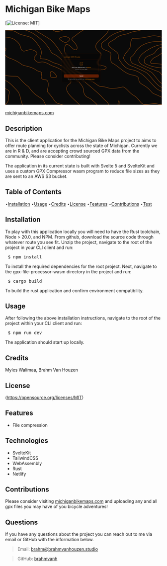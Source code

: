# Michigan Bike Maps
  
  [![License: MIT](https://img.shields.io/badge/License-MIT-yellow.svg)]

  ![screenshot of deployed app](static/screenshot.png)

[michiganbikemaps.com](https://www.michiganbikemaps.com)
  
  ## Description 
  
  This is the client application for the Michigan Bike Maps project to aims to offer route planning for cyclists across the state of Michigan. Currently we are in R & D, and are accepting crowd sourced GPX data from the community. Please consider contributing! 
   
  The application in its current state is built with Svelte 5 and SvelteKit and uses a custom GPX Compressor wasm program to reduce file sizes as they are sent to an AWS S3 bucket.
  
  ## Table of Contents

  ⋆[Installation](#Installation)
  ⋆[Usage](#Usage)
  ⋆[Credits](#Credits)
  ⋆[License](#License)
  ⋆[Features](#Features)
  ⋆[Contributions](#Contributions)
  ⋆[Test](#Contributions)

  ## Installation 

  To play with this application locally you will need to have the Rust toolchain, Node > 20.0, and NPM.
  From github, download the source code through whatever route you see fit. Unzip the project, navigate to the root of the project in your CLI client and run:
  <pre> $ npm install </pre>
  To install the required dependencies for the root project. 
  Next, navigate to the gpx-file-processor-wasm directory in the project and run:
  <pre> $ cargo build </pre>
  To build the rust application and confirm environment compatibility.

  ## Usage

  After following the above installation instructions, navigate to the root of the project within your CLI client and run: 
  <pre> $ npm run dev </pre>
  The application should start up locally.

  ## Credits 

  Myles Walimaa, Brahm Van Houzen
  

  ## License

  (https://opensource.org/licenses/MIT)  

  ## Features

  - File compression

  ## Technologies

  - SvelteKit
  - TailwindCSS
  - WebAssembly
  - Rust
  - Netlify

  ## Contributions

  Please consider visiting [michiganbikemaps.com](https://www.michiganbikemaps.com) and uploading any and all gpx files you may have of you bicycle adventures!



  ## Questions

  If you have any questions about the project you can reach out to me via email or GitHub with the information below. 

  >Email: brahm@brahmvanhouzen.studio

  >GitHub: [brahmvanh](https://github.com/brahmvanh)
  
